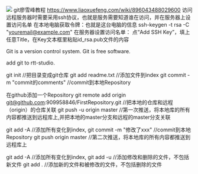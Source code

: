 ![](C:\Users\jamli\git\FirstRepository\git.png)
git廖雪峰教程
https://www.liaoxuefeng.com/wiki/896043488029600
访问远程服务器时需要采用ssh协议，也就是服务需要知道谁在访问，并在服务器上设置访问名单
在本地电脑获取令牌：也就是这台电脑的信息
ssh-keygen -t rsa -C "youremail@example.com"
在服务器设置访问名单：
点“Add SSH Key”，填上任意Title，在Key文本框里粘贴id_rsa.pub文件的内容

Git is a version control system.
Git is free software.

add git to rtt-studio.

git init				//把目录变成git仓库
git add readme.txt 			//添加文件到index
git commit -m "commit的comments"	//commit到本地Repository

在github添加一个Repository
git remote add origin git@github.com:909958846/FirstRepository.git	//把本地的仓库和远程（origin）的仓库关联
git push -u origin master		//第一次推送，将本地库的所有内容都推送到远程库上,并把本地的master分支和远程的master分支关联	


git add -A 			//添加所有变化到index,
git commit -m "修改了xxx"		//commit到本地Repository
git push origin master		//第二次推送，将本地库的所有内容都推送到远程库上

git add -A 			//添加所有变化到index, 
git add -u				//添加修改和删除的文件，不包括新文件
git add .				//添加新的文件和被修改的文件，不包括删除的文件





